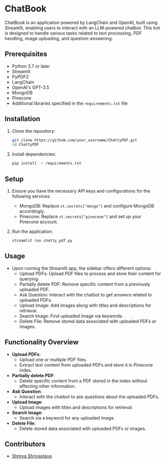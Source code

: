 # ChatBook

ChatBook is an application powered by LangChain and OpenAI, built using Streamlit, enabling users to interact with an LLM-powered chatbot. This bot is designed to handle various tasks related to text processing, PDF handling, image uploading, and question-answering.

## Prerequisites

- Python 3.7 or later
- Streamlit
- PyPDF2
- LangChain
- OpenAI's GPT-3.5
- MongoDB
- Pinecone
- Additional libraries specified in the `requirements.txt` file

## Installation

1. Clone the repository:

    ```bash
    git clone https://github.com/your_username/ChattyPDF.git
    cd ChattyPDF
    ```

2. Install dependencies:

    ```bash
    pip install -r requirements.txt
    ```

## Setup

1. Ensure you have the necessary API keys and configurations for the following services:
   - MongoDB: Replace `st.secrets["mongo"]` and configure MongoDB accordingly.
   - Pinecone: Replace `st.secrets["pinecone"]` and set up your Pinecone account.

2. Run the application:

    ```bash
    streamlit run chatty_pdf.py
    ```

## Usage

- Upon running the Streamlit app, the sidebar offers different options:
    - Upload PDFs: Upload PDF files to process and store their content for querying.
    - Partially delete PDF: Remove specific content from a previously uploaded PDF.
    - Ask Question: Interact with the chatbot to get answers related to uploaded PDFs.
    - Upload Image: Add images along with titles and descriptions for retrieval.
    - Search Image: Find uploaded image via keywords.
    - Delete File: Remove stored data associated with uploaded PDFs or images.

## Functionality Overview

- **Upload PDFs**:
    - Upload one or multiple PDF files.
    - Extract text content from uploaded PDFs and store it in Pinecone index.
- **Partially delete PDF**:
    - Delete specific content from a PDF stored in the index without affecting other information.
- **Ask Question**:
    - Interact with the chatbot to ask questions about the uploaded PDFs.
- **Upload Image**:
    - Upload images with titles and descriptions for retrieval.
- **Search Image**:
    - Search via a keyword for any uploaded image.
- **Delete File**:
    - Delete stored data associated with uploaded PDFs or images.

## Contributors

- [Shreya Shrivastava](https://www.linkedin.com/in/shreya-shrivastava-b39911244/)
